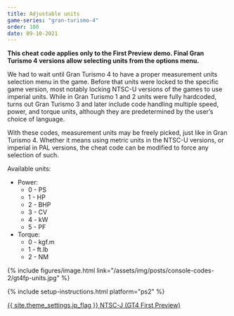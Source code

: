 ```yaml
---
title: Adjustable units
game-series: "gran-turismo-4"
order: 100
date: 09-10-2021
---
```


**This cheat code applies only to the First Preview demo. Final Gran Turismo 4 versions allow selecting units from the options menu.**

We had to wait until Gran Turismo 4 to have a proper measurement units selection menu in the game. Before that units were locked to the specific game version, most notably locking NTSC-U versions of the games to use imperial units. While in Gran Turismo 1 and 2 units were fully hardcoded, turns out Gran Turismo 3 and later include code handling multiple speed, power, and torque units, although they are predetermined by the user’s choice of language.

With these codes, measurement units may be freely picked, just like in Gran Turismo 4. Whether it means using metric units in the NTSC-U versions, or imperial in PAL versions, the cheat code can be modified to force any selection of such.

Available units:
* Power:
  * 0 - PS
  * 1 - HP
  * 2 - BHP
  * 3 - CV
  * 4 - kW
  * 5 - PF
* Torque:
  * 0 - kgf.m
  * 1 - ft.lb
  * 2 - NM

{% include figures/image.html link="/assets/img/posts/console-codes-2/gt4fp-units.jpg" %}

{% include setup-instructions.html platform="ps2" %}

<a href="https://github.com/CookiePLMonster/Console-Cheat-Codes/blob/master/PS2/Gran%20Turismo%204%20First%20Preview/Adjustable%20units/PCPX-96649_E906EA37_units.pnach" class="button" role="button" target="_blank">{{ site.theme_settings.jp_flag }} NTSC-J (GT4 First Preview)</a>